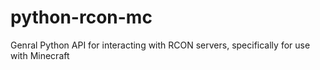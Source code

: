 python-rcon-mc
==============

Genral Python API for interacting with RCON servers, specifically for use with Minecraft
